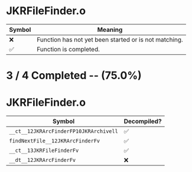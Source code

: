 # JKRFileFinder.o
| Symbol | Meaning 
| ------------- | ------------- 
| :x: | Function has not yet been started or is not matching. 
| :white_check_mark: | Function is completed. 


# 3 / 4 Completed -- (75.0%)
# JKRFileFinder.o
| Symbol | Decompiled? |
| ------------- | ------------- |
| `__ct__12JKRArcFinderFP10JKRArchivell` | :white_check_mark: |
| `findNextFile__12JKRArcFinderFv` | :white_check_mark: |
| `__ct__13JKRFileFinderFv` | :white_check_mark: |
| `__dt__12JKRArcFinderFv` | :x: |
